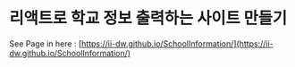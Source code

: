 # 리액트로 학교 정보 출력하는 사이트 만들기

See Page in here : [https://ii-dw.github.io/SchoolInformation/](https://ii-dw.github.io/SchoolInformation/)